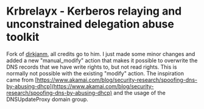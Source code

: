 # Krbrelayx - Kerberos relaying and unconstrained delegation abuse toolkit

Fork of [dirkjanm](https://github.com/dirkjanm/krbrelayx/), all credits go to him. I just made some minor changes and added a new "manual_modify" action that makes it possible to overwrite the DNS records that we have write rights to, but not read rights. This is normally not possible with the existing "modify" action. The inspiration came from [https://www.akamai.com/blog/security-research/spoofing-dns-by-abusing-dhcp](https://www.akamai.com/blog/security-research/spoofing-dns-by-abusing-dhcp) and the usage of the DNSUpdateProxy domain group.
